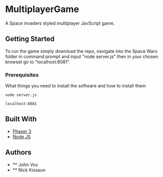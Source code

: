 # MultiplayerGame
A Space invaders styled multiplayer JavScript game.

## Getting Started
To run the game simply download the repo, navigate into the Space Wars folder in command prompt and input "node server.js" then in your chosen browset go to "localhost:8081".


### Prerequisites

What things you need to install the software and how to install them

```
node server.js

localhost:8081
```

## Built With

* [Phaser 3](https://phaser.io/download/stable)
* [Node JS](https://nodejs.org/en/download/)


## Authors

* ** John Vos
* ** Nick Kissaun
